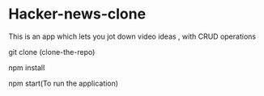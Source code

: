 # Hacker-news-clone

This is an app which lets you jot down video ideas , with CRUD operations

git clone (clone-the-repo)

npm install

npm start(To run the application)


